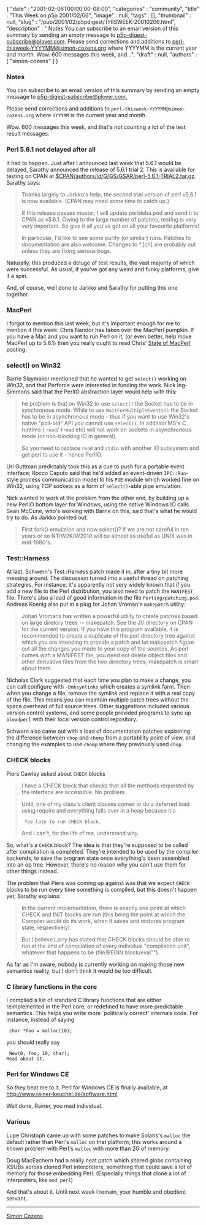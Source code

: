 {
   "date" : "2001-02-06T00:00:00-08:00",
   "categories" : "community",
   "title" : "This Week on p5p 2001/02/06",
   "image" : null,
   "tags" : [],
   "thumbnail" : null,
   "slug" : "/pub/2001/02/p5pdigest/THISWEEK-20010206.html",
   "description" : " Notes You can subscribe to an email version of this summary by sending an empty message to p5p-digest-subscribe@plover.com. Please send corrections and additions to perl-thisweek-YYYYMM@simon-cozens.org where YYYYMM is the current year and month. Wow. 600 messages this week, and...",
   "draft" : null,
   "authors" : [
      "simon-cozens"
   ]
}



### <span id="Notes">Notes</span>

You can subscribe to an email version of this summary by sending an empty message to [p5p-digest-subscribe@plover.com.](mailto:p5p-digest-subscribe@plover.com)

Please send corrections and additions to `perl-thisweek-YYYYMM@simon-cozens.org` where `YYYYMM` is the current year and month.

Wow. 600 messages this week, and that's not counting a lot of the test result messages.

### <span id="Perl_561_not_delayed_after_all">Perl 5.6.1 not delayed after all</span>

It had to happen. Just after I announced last week that 5.6.1 would be delayed, Sarathy announced the release of 5.6.1 trial 2. This is available for testing on CPAN at [$CPAN/authors/id/G/GS/GSAR/perl-5.6.1-TRIAL2.tar.gz](http://www.cpan.org/authors/id/G/GS/GSAR/perl-5.6.1-TRIAL2.tar.gz). Sarathy says:

> Thanks largely to Jarkko's help, the second trial version of perl v5.6.1 is now available. (CPAN may need some time to catch up.)
>
> If this release passes muster, I will update perldelta.pod and send it to CPAN as v5.6.1. Owing to the large number of patches, testing is very very important. So give it all you've got on all your favourite platforms!
>
> In particular, I'd like to see some purify (or similar) runs. Patches to documentation are also welcome. Changes to \*.\[ch\] are probably out unless they are fixing serious bugs.

Naturally, this produced a deluge of test results, the vast majority of which were successful. As usual, if you've got any weird and funky platforms, give it a spin.

And, of course, well done to Jarkko and Sarathy for putting this one together.

### <span id="MacPerl">MacPerl</span>

I forgot to mention this last week, but it's important enough for me to mention it this week: Chris Nandor has taken over the MacPerl pumpkin. If you have a Mac and you want to run Perl on it, (or even better, help move MacPerl up to 5.6.1) then you really ought to read Chris' [State of MacPerl](http://www.xray.mpe.mpg.de/mailing-lists/perl5-porters/2001-01/msg01724.html) posting.

### <span id="select_on_Win32">select() on Win32</span>

Barrie Slaymaker mentioned that he wanted to get `select()` working on Win32, and that Perforce were interested in funding the work. Nick Ing-Simmons said that the PerlIO abstraction layer would help with this:

> he problem is that on Win32 to use `select()` the Socket has to be in synchronous mode. While to use `WaitForMultipleEvents()` the Socket has to be in asynchronous mode - thus if you want to use Win32's native "poll-oid" API you cannot use `select()`. In addition MS's C runtime ( `read`/ `fread` etc) will not work on sockets in asynchronous mode (or non-blocking IO in general).
>
> So you need to replace `read` and `stdio` with another IO subsystem and get perl to use it - hence PerlIO.

Uri Guttman predictably took this as a cue to push for a portable event interface; Rocco Caputo said that he'd added an event-driven `IPC::Run`-style process communication model to his `POE` module which worked fine on Win32, using TCP sockets as a form of `select()`-able pipe emulation.

Nick wanted to work at the problem from the other end, by building up a new PerlIO bottom layer for Windows, using the native Windows IO calls. Sean McCune, who's working with Barrie on this, said that's what he would try to do. As Jarkko pointed out:

> First fork() emulation and now select()? If we are not careful in ten years or so NT/W2K/W2010 will be almost as useful as UNIX was in mid-1980's.

### <span id="TestHarness">Test::Harness</span>

At last, Schwern's Test::Harness patch made it in, after a tiny bit more messing around. The discussion turned into a useful thread on patching strategies. For instance, it's apparently not very widely known that if you add a new file to the Perl distribution, you also need to patch the `MANIFEST` file. There's also a load of good information in the file `Porting/patching.pod`. Andreas Koenig also put in a plug for Johan Vroman's `makepatch` utility:

> Johan Vromans has written a powerful utility to create patches based on large diretory trees -- makepatch. See the JV directory on CPAN for the current version. If you have this program available, it is recommended to create a duplicate of the perl directory tree against which you are intending to provide a patch and let makepatch figure out all the changes you made to your copy of the sources. As perl comes with a MANIFEST file, you need not delete object files and other derivative files from the two directory trees, makepatch is smart about them.

Nicholas Clark suggested that each time you plan to make a change, you can call configure with `-Dmksynlinks` which creates a symlink farm. Then when you change a file, remove the symlink and replace it with a real copy of the file. This means you can maintain multiple patch trees without the space overhead of full source trees. Other suggestions included various version control systems, and some people provided programs to sync up `bleadperl` with their local version control repository.

Schwern also came out with a load of documentation patches explaining the difference between `chop` and `chomp` from a portability point of view, and changing the examples to use `chomp` where they previously used `chop`.

### <span id="CHECK_blocks">CHECK blocks</span>

Piers Cawley asked about `CHECK` blocks

> I have a CHECK block that checks that all the methods requested by the interface are accessible. No problem.
>
> Until, one of my class's client classes comes to do a deferred load using require and everything falls over in a heap because it's
>
>      Too late to run CHECK block.
>
> And I can't, for the life of me, understand why.

So, what's a `CHECK` block? The idea is that they're supposed to be called after compilation is completed. They're intended to be used by the compiler backends, to save the program state once everything's been assembled into an op tree. However, there's no reason why you can't use them for other things instead.

The problem that Piers was coming up against was that we expect `CHECK` blocks to be run every time something is compiled, but this doesn't happen yet; Sarathy explains:

> In the current implementation, there is exactly one point at which CHECK and INIT blocks are run (this being the point at which the Compiler would do its work, when it saves and restores program state, respectively).
>
> But I believe Larry has stated that CHECK blocks should be able to run at the end of compilation of every individual "compilation unit", whatever that happens to be (file/BEGIN block/eval"").

As far as I'm aware, nobody is currently working on making those new semantics reality, but I don't think it would be too difficult.

### <span id="C_library_functions_in_the_core">C library functions in the core</span>

I compiled a list of standard C library functions that are either reimplemented in the Perl core, or redefined to have more predictable semantics. This helps you write more \`politically correct' internals code. For instance, instead of saying

     char *foo = malloc(10);

you should really say

     New(0, foo, 10, char);
    Read about it.

### <span id="Perl_for_Windows_CE">Perl for Windows CE</span>

So they beat me to it. Perl for Windows CE is finally available, at <http://www.rainer-keuchel.de/software.html>

Well done, Rainer, you mad individual.

### <span id="Various">Various</span>

Lupe Christoph came up with some patches to make Solaris's `malloc` the default rather than Perl's `malloc` on that platform; this works around a known problem with Perl's `malloc` with more than 2G of memory.

Doug MacEachern had a really neat patch which shared globs containing XSUBs across cloned Perl interpreters, something that could save a lot of memory for those embedding Perl. (Especially things that clone a lot of interpreters, like `mod_perl`)

And that's about it. Until next week I remain, your humble and obedient servant,

------------------------------------------------------------------------

[Simon Cozens](mailto:simon@brecon.co.uk)

